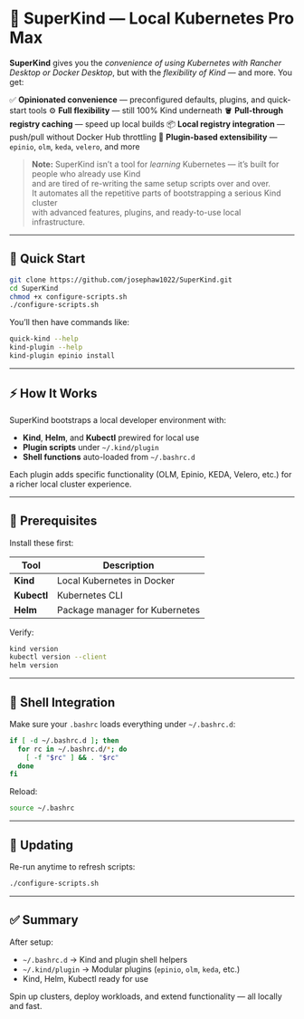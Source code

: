 # 🧩 SuperKind — Local Kubernetes Pro Max

**SuperKind** gives you the *convenience of using Kubernetes with Rancher Desktop or Docker Desktop*, but with the *flexibility of Kind* — and more.
You get:

✅ **Opinionated convenience** — preconfigured defaults, plugins, and quick-start tools
⚙️ **Full flexibility** — still 100% Kind underneath
🪣 **Pull-through registry caching** — speed up local builds
📦 **Local registry integration** — push/pull without Docker Hub throttling
🔌 **Plugin-based extensibility** — `epinio`, `olm`, `keda`, `velero`, and more


> **Note:** SuperKind isn’t a tool for *learning* Kubernetes — it’s built for people who already use Kind  
> and are tired of re-writing the same setup scripts over and over.  
> It automates all the repetitive parts of bootstrapping a serious Kind cluster  
> with advanced features, plugins, and ready-to-use local infrastructure.


---

## 🚀 Quick Start

```bash
git clone https://github.com/josephaw1022/SuperKind.git
cd SuperKind
chmod +x configure-scripts.sh
./configure-scripts.sh
```

You’ll then have commands like:

```bash
quick-kind --help
kind-plugin --help
kind-plugin epinio install
```

---

## ⚡ How It Works

SuperKind bootstraps a local developer environment with:

* **Kind**, **Helm**, and **Kubectl** prewired for local use
* **Plugin scripts** under `~/.kind/plugin`
* **Shell functions** auto-loaded from `~/.bashrc.d`

Each plugin adds specific functionality (OLM, Epinio, KEDA, Velero, etc.) for a richer local cluster experience.

---

## 🧰 Prerequisites

Install these first:

| Tool        | Description                    |
| ----------- | ------------------------------ |
| **Kind**    | Local Kubernetes in Docker     |
| **Kubectl** | Kubernetes CLI                 |
| **Helm**    | Package manager for Kubernetes |

Verify:

```bash
kind version
kubectl version --client
helm version
```

---

## 🧩 Shell Integration

Make sure your `.bashrc` loads everything under `~/.bashrc.d`:

```bash
if [ -d ~/.bashrc.d ]; then
  for rc in ~/.bashrc.d/*; do
    [ -f "$rc" ] && . "$rc"
  done
fi
```

Reload:

```bash
source ~/.bashrc
```

---

## 🔁 Updating

Re-run anytime to refresh scripts:

```bash
./configure-scripts.sh
```

---

## ✅ Summary

After setup:

* `~/.bashrc.d` → Kind and plugin shell helpers
* `~/.kind/plugin` → Modular plugins (`epinio`, `olm`, `keda`, etc.)
* Kind, Helm, Kubectl ready for use

Spin up clusters, deploy workloads, and extend functionality — all locally and fast.